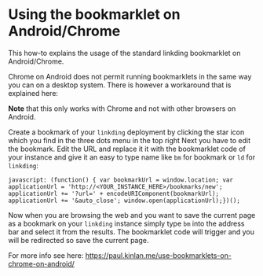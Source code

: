 Using the bookmarklet on Android/Chrome
=======================================

This how-to explains the usage of the standard linkding bookmarklet on Android/Chrome. 

Chrome on Android does not permit running bookmarklets in the same way you can on a desktop system. There is however a workaround that is explained here:

**Note** that this only works with Chrome and not with other browsers on Android.

Create a bookmark of your `linkding` deployment by clicking the star icon which you find in the three dots menu in the top right  Next you have to edit the bookmark. Edit the URL and replace it it with the bookmarklet code of your instance and give it an easy to type name like `bm` for bookmark or `ld` for `linkding`:

```
javascript: (function() { var bookmarkUrl = window.location; var applicationUrl = 'http://<YOUR_INSTANCE_HERE>/bookmarks/new'; applicationUrl += '?url=' + encodeURIComponent(bookmarkUrl); applicationUrl += '&auto_close'; window.open(applicationUrl);})();
```

Now when you are browsing the web and you want to save the current page as a bookmark on your `linkding` instance simply type `bm` into the address bar and select it from the results. The bookmarklet code will trigger and you will be redirected so save the current page.

For more info see here: https://paul.kinlan.me/use-bookmarklets-on-chrome-on-android/

